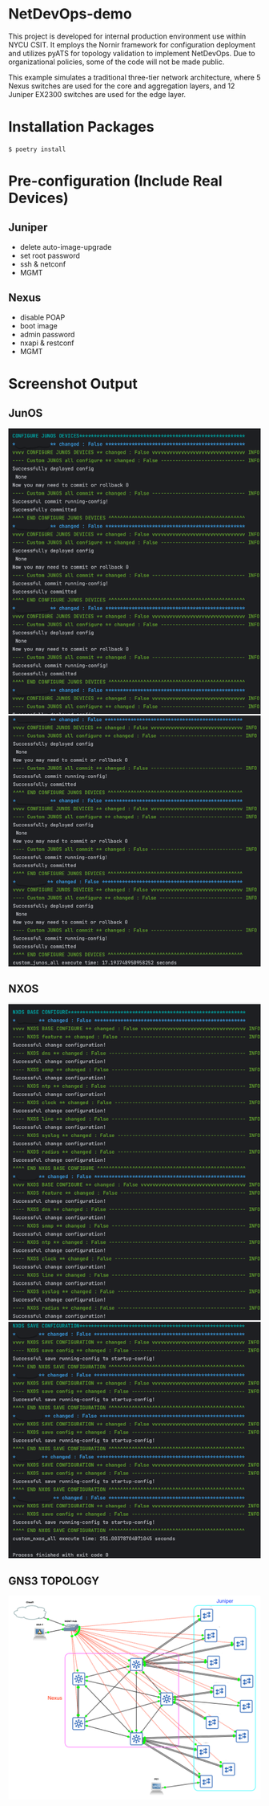 # NetDevOps-demo
This project is developed for internal production environment use within NYCU CSIT. It employs the Nornir framework for configuration deployment and utilizes pyATS for topology validation to implement NetDevOps. Due to organizational policies, some of the code will not be made public.

This example simulates a traditional three-tier network architecture, where 5 Nexus switches are used for the core and aggregation layers, and 12 Juniper EX2300 switches are used for the edge layer.


# Installation Packages
```
$ poetry install
```

# Pre-configuration (Include Real Devices)
## Juniper
- delete auto-image-upgrade
- set root password
- ssh & netconf
- MGMT
## Nexus
- disable POAP
- boot image
- admin password
- nxapi & restconf
- MGMT

# Screenshot Output
## JunOS
![images](./screenshot/Juniper_nornir_01.png)
![images](./screenshot/Juniper_execute_time_01.png)

## NXOS
![images](./screenshot/Nexus_nornir_01.png)
![images](./screenshot/Nexus_execute_time_01.png)

## GNS3 TOPOLOGY
![images](./screenshot/GNS3_topology.png)